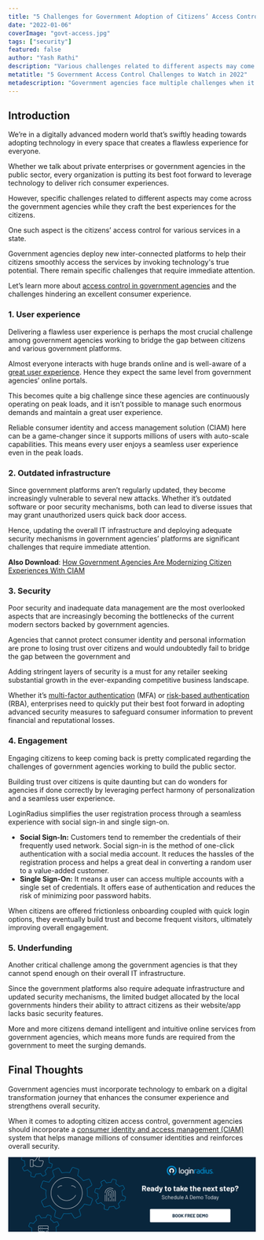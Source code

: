 ```yaml
---
title: "5 Challenges for Government Adoption of Citizens’ Access Control"
date: "2022-01-06"
coverImage: "govt-access.jpg"
tags: ["security"]
featured: false 
author: "Yash Rathi"
description: "Various challenges related to different aspects may come across the government agencies while they craft the best experiences.  One such aspect is the citizens’ access control for various services in a state. This post reveals the multiple challenges government agencies face that hinder citizens’ experience."
metatitle: "5 Government Access Control Challenges to Watch in 2022"
metadescription: "Government agencies face multiple challenges when it comes to the adoption of citizens’ access control. Read on to know more."
---
```


## Introduction

We’re in a digitally advanced modern world that’s swiftly heading towards adopting technology in every space that creates a flawless experience for everyone. 

Whether we talk about private enterprises or government agencies in the public sector, every organization is putting its best foot forward to leverage technology to deliver rich consumer experiences. 

However, specific challenges related to different aspects may come across the government agencies while they craft the best experiences for the citizens. 

One such aspect is the citizens’ access control for various services in a state. 

Government agencies deploy new inter-connected platforms to help their citizens smoothly access the services by invoking technology's true potential. There remain specific challenges that require immediate attention. 

Let’s learn more about [access control in government agencies](https://www.loginradius.com/blog/fuel/loginradius-digital-identity-to-build-the-public-sector-of-the-future/) and the challenges hindering an excellent consumer experience. 


### 1. User experience

Delivering a flawless user experience is perhaps the most crucial challenge among government agencies working to bridge the gap between citizens and various government platforms. 

Almost everyone interacts with huge brands online and is well-aware of a [great user experience](https://www.loginradius.com/blog/fuel/4-tips-secure-frictionless-ux/). Hence they expect the same level from government agencies’ online portals. 

This becomes quite a big challenge since these agencies are continuously operating on peak loads, and it isn’t possible to manage such enormous demands and maintain a great user experience. 

Reliable consumer identity and access management solution (CIAM) here can be a game-changer since it supports millions of users with auto-scale capabilities. This means every user enjoys a seamless user experience even in the peak loads. 


### 2. Outdated infrastructure

Since government platforms aren’t regularly updated, they become increasingly vulnerable to several new attacks. Whether it’s outdated software or poor security mechanisms, both can lead to diverse issues that may grant unauthorized users quick back door access. 

Hence, updating the overall IT infrastructure and deploying adequate security mechanisms in government agencies’ platforms are significant challenges that require immediate attention. 

**Also Download**: [How Government Agencies Are Modernizing Citizen Experiences With CIAM](https://www.loginradius.com/resource/how-government-agencies-are-modernizing-citizen-experiences-with-ciam/) 


### 3. Security

Poor security and inadequate data management are the most overlooked aspects that are increasingly becoming the bottlenecks of the current modern sectors backed by government agencies.

Agencies that cannot protect consumer identity and personal information are prone to losing trust over citizens and would undoubtedly fail to bridge the gap between the government and 

Adding stringent layers of security is a must for any retailer seeking substantial growth in the ever-expanding competitive business landscape.

Whether it’s [multi-factor authentication](https://www.loginradius.com/multi-factor-authentication/) (MFA) or [risk-based authentication](https://www.loginradius.com/blog/start-with-identity/risk-based-authentication/) (RBA), enterprises need to quickly put their best foot forward in adopting advanced security measures to safeguard consumer information to prevent financial and reputational losses.


### 4. Engagement

Engaging citizens to keep coming back is pretty complicated regarding the challenges of government agencies working to build the public sector. 

Building trust over citizens is quite daunting but can do wonders for agencies if done correctly by leveraging perfect harmony of personalization and a seamless user experience.

LoginRadius simplifies the user registration process through a seamless experience with social sign-in and single sign-on.



* **Social Sign-In:** Customers tend to remember the credentials of their frequently used network. Social sign-in is the method of one-click authentication with a social media account. It reduces the hassles of the registration process and helps a great deal in converting a random user to a value-added customer.
* **Single Sign-On:** It means a user can access multiple accounts with a single set of credentials. It offers ease of authentication and reduces the risk of minimizing poor password habits.

When citizens are offered frictionless onboarding coupled with quick login options, they eventually build trust and become frequent visitors, ultimately improving overall engagement. 


### 5. Underfunding 

Another critical challenge among the government agencies is that they cannot spend enough on their overall IT infrastructure. 

Since the government platforms also require adequate infrastructure and updated security mechanisms, the limited budget allocated by the local governments hinders their ability to attract citizens as their website/app lacks basic security features. 

More and more citizens demand intelligent and intuitive online services from government agencies, which means more funds are required from the government to meet the surging demands. 


## Final Thoughts 

Government agencies must incorporate technology to embark on a digital transformation journey that enhances the consumer experience and strengthens overall security. 

When it comes to adopting citizen access control, government agencies should incorporate a [consumer identity and access management (CIAM) ](https://www.loginradius.com/blog/start-with-identity/customer-identity-and-access-management/)system that helps manage millions of consumer identities and reinforces overall security. 




[![book-a-demo-loginradius](../../assets/book-a-demo-loginradius.png)](https://www.loginradius.com/book-a-demo/)
